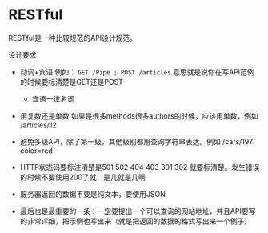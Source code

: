 # RESTful

RESTful是一种比较规范的API设计规范。

设计要求

- 动词+宾语 例如： `GET /Pipe ; POST /articles` 意思就是说你在写API范例的时候要标清楚是GET还是POST
  - 宾语一律名词

- 用复数还是单数 如果是很多methods很多authors的时候，应该用单数，例如 /articles/12

- 避免多级API，除了第一级，其他级别都用查询字符串表达。例如 /cars/19?color=red

- HTTP状态码要标注清楚是501 502 404 403 301 302 就要标清楚。发生错误的时候不要使用200了就，是几就是几啊

- 服务器返回的数据不要是纯文本，要使用JSON

- 最后也是最重要的一条：一定要提出一个可以查询的网站地址，并且API要写的非常详细，把示例也写出来（就是把返回的数据的格式写出来一个例子）
